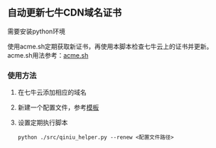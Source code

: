 ## 自动更新七牛CDN域名证书
需要安装python环境

使用acme.sh定期获取新证书，再使用本脚本检查七牛云上的证书并更新。acme.sh用法参考：[acme.sh](https://github.com/acmesh-official/acme.sh)

### 使用方法
1. 在七牛云添加相应的域名

2. 新建一个配置文件，参考[模板](https://github.com/zhouguangjie/qiniu_helper/blob/main/src/domain_cert.template.json)

3. 设置定期执行脚本

    `python ./src/qiniu_helper.py --renew <配置文件路径>`